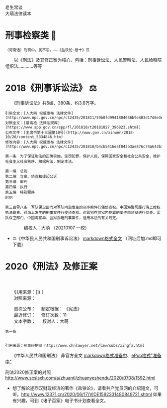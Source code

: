 老生常谈  
大萌法律读本

刑事检察类 📘
=============

	（河南话）刑罚中，民不怨。——《盐铁论·卷十》汉

　　以《刑法》及其修正案为核心，包括：刑事诉讼法、人民警察法、人民检察院组织法…………等等


2018《刑事诉讼法》 ⚖
==================

　　《刑事诉讼法》共5编、380条、约3.8万字。

	
	引用全文：[人大网 权威发布 法律文件](http://www.npc.gov.cn/npc/c12435/201811/59b0fd9941804636b9e403d17d6e3ebf.shtml)
	对照全文：[最高检 法律法规库](https://www.spp.gov.cn/spp/fl/201810/t20181027_396823.shtml)
	公布文件：[主席令第十三届第10号](http://www.gov.cn/xinwen/2018-10/26/content_5334846.htm)
	修改内容：[人大网 权威发布 法律文件](http://www.npc.gov.cn/npc/c12435/201810/b4cb5416eaf843b3ae876c74a643b10e.shtml)

	第一条　为了保证刑法的正确实施，惩罚犯罪，保护人民，保障国家安全和社会公共安全，维护社会主义社会秩序，根据宪法，制定本法。
	
	第一编　总则
	第二编　立案、侦查和提起公诉
	第三编　审判
	第四编　执行
	第五编　特别程序
	附则
	
	第三百零八条　军队保卫部门对军队内部发生的刑事案件行使侦查权。中国海警局履行海上维权执法职责，对海上发生的刑事案件行使侦查权。对罪犯在监狱内犯罪的案件由监狱进行侦查。军队保卫部门、中国海警局、监狱办理刑事案件，适用本法的有关规定。

　　
　　编校人：大萌 （20210107 一校）

+ ⚖《中华民人民共和国刑事诉讼法》 [markdown格式全文](2018-xingshisusongfa-1-npc.txt ) （网址后加.md即可下载）



2020《刑法》及修正案
=================

　　

　　引用来源：[]( ）  
　　对照来源：[]( )  

　　首次公布：　	制定根据： 《宪法》  
　　最近修订：　	修订次数：11  
　　文本字数：	　	校对人：大萌  
	
	第一条
	

	引用来源：刑事辩护网 http://www.chnlawyer.net/law/subs/xingfa.html


　　《中华人民共和国刑法》 非官方全文 [markdown格式准备中]()、[ePub格式"准备中"]()

刑法2020修正案的对照	http://www.scslsxh.com/a/zhuanti/zhuanyeshendu/2020/0708/1592.html


+ 想了解论述西汉财政经济的著作《盐铁论》，请看共产党员网的介绍短文，可听。http://www.12371.cn/2020/06/17/VIDE1592331480849721.shtml 如果有兴趣，可到《诸子百家》电子书计划查看全文。
